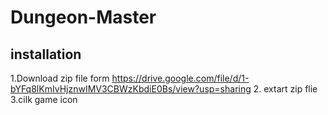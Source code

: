 # Dungeon-Master
## installation
1.Download zip file form 
https://drive.google.com/file/d/1-bYFq8lKmIvHjznwIMV3CBWzKbdiE0Bs/view?usp=sharing
2. extart zip flie
3.cilk game icon
